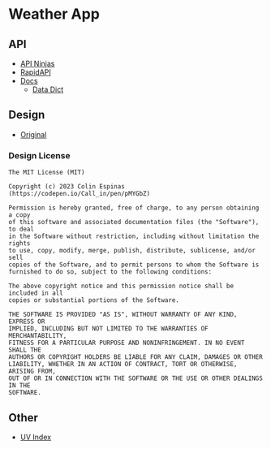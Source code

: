 # Weather App

## API
- [API Ninjas](https://api-ninjas.com/)
- [RapidAPI](https://rapidapi.com/weatherapi/api/weatherapi-com)
- [Docs](https://www.weatherapi.com/docs/)
  - [Data Dict](https://www.weatherapi.com/docs/#apis-realtime)

## Design
- [Original](https://codepen.io/Call_in/pen/pMYGbZ)

### Design License
```
The MIT License (MIT)

Copyright (c) 2023 Colin Espinas (https://codepen.io/Call_in/pen/pMYGbZ)

Permission is hereby granted, free of charge, to any person obtaining a copy
of this software and associated documentation files (the "Software"), to deal
in the Software without restriction, including without limitation the rights
to use, copy, modify, merge, publish, distribute, sublicense, and/or sell
copies of the Software, and to permit persons to whom the Software is
furnished to do so, subject to the following conditions:

The above copyright notice and this permission notice shall be included in all
copies or substantial portions of the Software.

THE SOFTWARE IS PROVIDED "AS IS", WITHOUT WARRANTY OF ANY KIND, EXPRESS OR
IMPLIED, INCLUDING BUT NOT LIMITED TO THE WARRANTIES OF MERCHANTABILITY,
FITNESS FOR A PARTICULAR PURPOSE AND NONINFRINGEMENT. IN NO EVENT SHALL THE
AUTHORS OR COPYRIGHT HOLDERS BE LIABLE FOR ANY CLAIM, DAMAGES OR OTHER
LIABILITY, WHETHER IN AN ACTION OF CONTRACT, TORT OR OTHERWISE, ARISING FROM,
OUT OF OR IN CONNECTION WITH THE SOFTWARE OR THE USE OR OTHER DEALINGS IN THE
SOFTWARE.
```

## Other
- [UV Index](https://en.wikipedia.org/wiki/Ultraviolet_index)